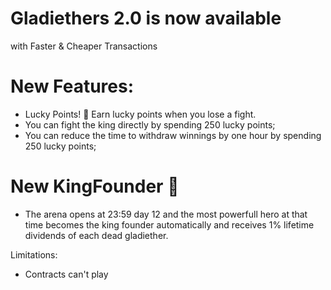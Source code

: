 # Gladiethers 2.0 is now available
with Faster & Cheaper Transactions

# New Features:
- Lucky Points! 🎰 Earn lucky points when you lose a fight.
- You can fight the king directly by spending 250 lucky points;
- You can reduce the time to withdraw winnings by one hour by spending 250 lucky points;

# New KingFounder 👑
- The arena opens at 23:59 day 12 and the most powerfull hero at that time becomes the king founder automatically and receives 1% lifetime dividends of each dead gladiether.

Limitations:
- Contracts can't play
